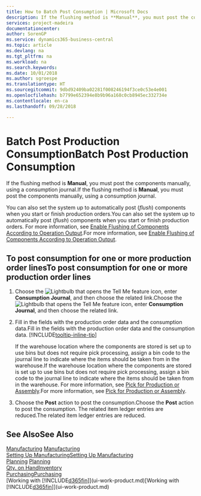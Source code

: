 ```yaml
---
title: How to Batch Post Consumption | Microsoft Docs
description: If the flushing method is **Manual**, you must post the components manually, using a consumption journal.
services: project-madeira
documentationcenter: 
author: SorenGP
ms.service: dynamics365-business-central
ms.topic: article
ms.devlang: na
ms.tgt_pltfrm: na
ms.workload: na
ms.search.keywords: 
ms.date: 10/01/2018
ms.author: sgroespe
ms.translationtype: HT
ms.sourcegitcommit: 9dbd92409ba02281f008246194f3ce0c53e4e001
ms.openlocfilehash: b7799e652394e8b9b96a168c0cb8945ec332734e
ms.contentlocale: en-ca
ms.lasthandoff: 09/28/2018

---
```

# <a name="batch-post-production-consumption"></a><span data-ttu-id="2f204-103">Batch Post Production Consumption</span><span class="sxs-lookup"><span data-stu-id="2f204-103">Batch Post Production Consumption</span></span>
<span data-ttu-id="2f204-104">If the flushing method is **Manual**, you must post the components manually, using a consumption journal.</span><span class="sxs-lookup"><span data-stu-id="2f204-104">If the flushing method is **Manual**, you must post the components manually, using a consumption journal.</span></span>

<span data-ttu-id="2f204-105">You can also set the system up to automatically post (*flush*) components when you start or finish production orders.</span><span class="sxs-lookup"><span data-stu-id="2f204-105">You can also set the system up to automatically post (*flush*) components when you start or finish production orders.</span></span> <span data-ttu-id="2f204-106">For more information, see [Enable Flushing of Components According to Operation Output](production-how-to-flush-components-according-to-operation-output.md).</span><span class="sxs-lookup"><span data-stu-id="2f204-106">For more information, see [Enable Flushing of Components According to Operation Output](production-how-to-flush-components-according-to-operation-output.md).</span></span>

## <a name="to-post-consumption-for-one-or-more-production-order-lines"></a><span data-ttu-id="2f204-107">To post consumption for one or more production order lines</span><span class="sxs-lookup"><span data-stu-id="2f204-107">To post consumption for one or more production order lines</span></span>  
1.  <span data-ttu-id="2f204-108">Choose the ![Lightbulb that opens the Tell Me feature](media/ui-search/search_small.png "Tell me what you want to do") icon, enter **Consumption Journal**, and then choose the related link.</span><span class="sxs-lookup"><span data-stu-id="2f204-108">Choose the ![Lightbulb that opens the Tell Me feature](media/ui-search/search_small.png "Tell me what you want to do") icon, enter **Consumption Journal**, and then choose the related link.</span></span>  
2.  <span data-ttu-id="2f204-109">Fill in the fields with the production order data and the consumption data.</span><span class="sxs-lookup"><span data-stu-id="2f204-109">Fill in the fields with the production order data and the consumption data.</span></span> [!INCLUDE[tooltip-inline-tip](includes/tooltip-inline-tip_md.md)]  

    <span data-ttu-id="2f204-110">If the warehouse location where the components are stored is set up to use bins but does not require pick processing, assign a bin code to the journal line to indicate where the items should be taken from in the warehouse.</span><span class="sxs-lookup"><span data-stu-id="2f204-110">If the warehouse location where the components are stored is set up to use bins but does not require pick processing, assign a bin code to the journal line to indicate where the items should be taken from in the warehouse.</span></span> <span data-ttu-id="2f204-111">For more information, see [Pick for Production or Assembly](warehouse-how-to-pick-for-production.md).</span><span class="sxs-lookup"><span data-stu-id="2f204-111">For more information, see [Pick for Production or Assembly](warehouse-how-to-pick-for-production.md).</span></span>  
3.  <span data-ttu-id="2f204-112">Choose the **Post** action to post the consumption.</span><span class="sxs-lookup"><span data-stu-id="2f204-112">Choose the **Post** action to post the consumption.</span></span> <span data-ttu-id="2f204-113">The related item ledger entries are reduced.</span><span class="sxs-lookup"><span data-stu-id="2f204-113">The related item ledger entries are reduced.</span></span>

## <a name="see-also"></a><span data-ttu-id="2f204-114">See Also</span><span class="sxs-lookup"><span data-stu-id="2f204-114">See Also</span></span>  
<span data-ttu-id="2f204-115">[Manufacturing](production-manage-manufacturing.md)  </span><span class="sxs-lookup"><span data-stu-id="2f204-115">[Manufacturing](production-manage-manufacturing.md)  </span></span>  
[<span data-ttu-id="2f204-116">Setting Up Manufacturing</span><span class="sxs-lookup"><span data-stu-id="2f204-116">Setting Up Manufacturing</span></span>](production-configure-production-processes.md)  
<span data-ttu-id="2f204-117">[Planning](production-planning.md)    </span><span class="sxs-lookup"><span data-stu-id="2f204-117">[Planning](production-planning.md)    </span></span>  
[<span data-ttu-id="2f204-118">Qty. on Hand</span><span class="sxs-lookup"><span data-stu-id="2f204-118">Inventory</span></span>](inventory-manage-inventory.md)  
[<span data-ttu-id="2f204-119">Purchasing</span><span class="sxs-lookup"><span data-stu-id="2f204-119">Purchasing</span></span>](purchasing-manage-purchasing.md)  
<span data-ttu-id="2f204-120">[Working with [!INCLUDE[d365fin](includes/d365fin_md.md)]](ui-work-product.md)</span><span class="sxs-lookup"><span data-stu-id="2f204-120">[Working with [!INCLUDE[d365fin](includes/d365fin_md.md)]](ui-work-product.md)</span></span>

